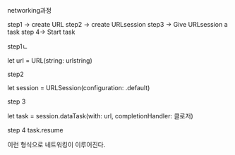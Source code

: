 networking과정

step1 -> create URL
step2 -> create URLsession
step3 -> Give URLsession a task
step 4-> Start task

step1ㄴ

let url = URL(string: urlstring)

step2

let session = URLSession(configuration: .default)

step 3

let task = session.dataTask(with: url, completionHandler: 클로저)

step 4
task.resume

이런 형식으로 네트워킹이 이루어진다.

